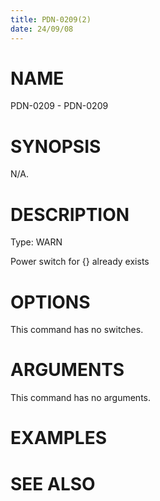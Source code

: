 ```yaml
---
title: PDN-0209(2)
date: 24/09/08
---
```


# NAME

PDN-0209 - PDN-0209

# SYNOPSIS

N/A.

# DESCRIPTION

Type: WARN

Power switch for {} already exists

# OPTIONS

This command has no switches.

# ARGUMENTS

This command has no arguments.

# EXAMPLES

# SEE ALSO
